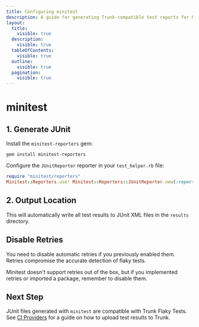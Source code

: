 ```yaml
---
title: Configuring minitest
description: A guide for generating Trunk-compatible test reports for Minitest
layout:
  title:
    visible: true
  description:
    visible: true
  tableOfContents:
    visible: true
  outline:
    visible: true
  pagination:
    visible: true
---
```


# minitest

## 1. Generate JUnit&#x20;

Install the `minitest-reporters` gem:

```shell
gem install minitest-reporters
```

Configure the `JUnitReporter` reporter in your `test_helper.rb` file:

```ruby
require "minitest/reporters"
Minitest::Reporters.use! Minitest::Reporters::JUnitReporter.new(:reports_dir => "results")
```

## 2. Output Location

This will automatically write all test results to JUnit XML files in the `results` directory.

## Disable Retries

You need to disable automatic retries if you previously enabled them. Retries compromise the accurate detection of flaky tests.

Minitest doesn't support retries out of the box, but if you implemented retries or imported a package, remember to disable them.

## Next Step

JUnit files generated with `minitest` are compatible with Trunk Flaky Tests. See [CI Providers](https://docs.trunk.io/flaky-tests/get-started/ci-providers) for a guide on how to upload test results to Trunk.
